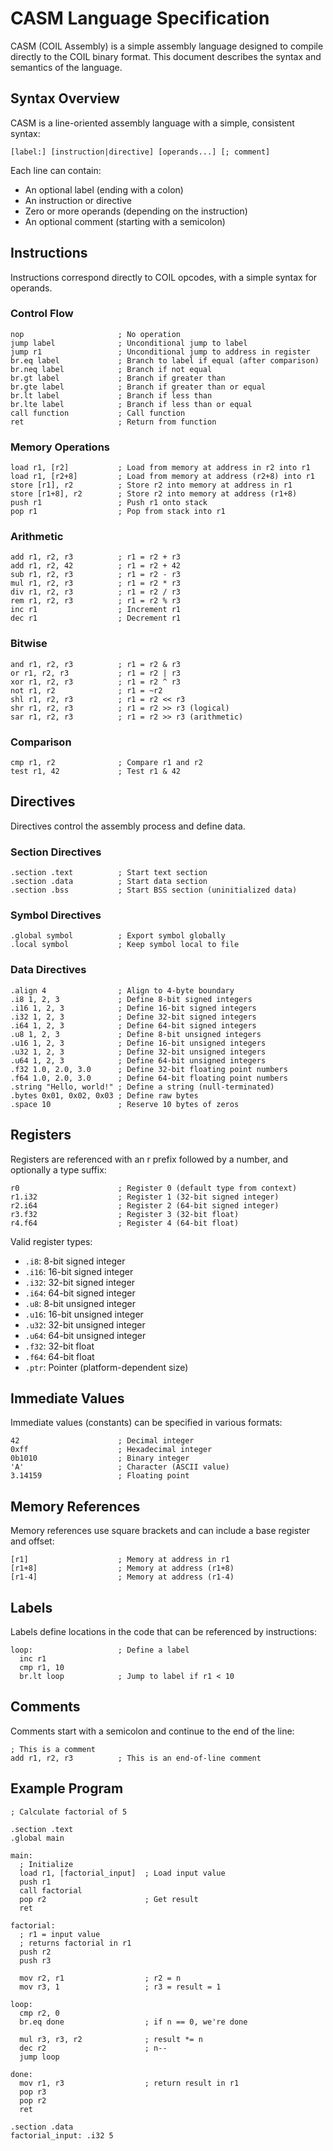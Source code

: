 # CASM Language Specification

CASM (COIL Assembly) is a simple assembly language designed to compile directly to the COIL binary format. This document describes the syntax and semantics of the language.

## Syntax Overview

CASM is a line-oriented assembly language with a simple, consistent syntax:

```
[label:] [instruction|directive] [operands...] [; comment]
```

Each line can contain:
- An optional label (ending with a colon)
- An instruction or directive
- Zero or more operands (depending on the instruction)
- An optional comment (starting with a semicolon)

## Instructions

Instructions correspond directly to COIL opcodes, with a simple syntax for operands.

### Control Flow

```
nop                     ; No operation
jump label              ; Unconditional jump to label
jump r1                 ; Unconditional jump to address in register
br.eq label             ; Branch to label if equal (after comparison)
br.neq label            ; Branch if not equal
br.gt label             ; Branch if greater than
br.gte label            ; Branch if greater than or equal
br.lt label             ; Branch if less than
br.lte label            ; Branch if less than or equal
call function           ; Call function
ret                     ; Return from function
```

### Memory Operations

```
load r1, [r2]           ; Load from memory at address in r2 into r1
load r1, [r2+8]         ; Load from memory at address (r2+8) into r1
store [r1], r2          ; Store r2 into memory at address in r1
store [r1+8], r2        ; Store r2 into memory at address (r1+8)
push r1                 ; Push r1 onto stack
pop r1                  ; Pop from stack into r1
```

### Arithmetic

```
add r1, r2, r3          ; r1 = r2 + r3
add r1, r2, 42          ; r1 = r2 + 42
sub r1, r2, r3          ; r1 = r2 - r3
mul r1, r2, r3          ; r1 = r2 * r3
div r1, r2, r3          ; r1 = r2 / r3
rem r1, r2, r3          ; r1 = r2 % r3
inc r1                  ; Increment r1
dec r1                  ; Decrement r1
```

### Bitwise

```
and r1, r2, r3          ; r1 = r2 & r3
or r1, r2, r3           ; r1 = r2 | r3
xor r1, r2, r3          ; r1 = r2 ^ r3
not r1, r2              ; r1 = ~r2
shl r1, r2, r3          ; r1 = r2 << r3
shr r1, r2, r3          ; r1 = r2 >> r3 (logical)
sar r1, r2, r3          ; r1 = r2 >> r3 (arithmetic)
```

### Comparison

```
cmp r1, r2              ; Compare r1 and r2
test r1, 42             ; Test r1 & 42
```

## Directives

Directives control the assembly process and define data.

### Section Directives

```
.section .text          ; Start text section
.section .data          ; Start data section
.section .bss           ; Start BSS section (uninitialized data)
```

### Symbol Directives

```
.global symbol          ; Export symbol globally
.local symbol           ; Keep symbol local to file
```

### Data Directives

```
.align 4                ; Align to 4-byte boundary
.i8 1, 2, 3             ; Define 8-bit signed integers
.i16 1, 2, 3            ; Define 16-bit signed integers
.i32 1, 2, 3            ; Define 32-bit signed integers
.i64 1, 2, 3            ; Define 64-bit signed integers
.u8 1, 2, 3             ; Define 8-bit unsigned integers
.u16 1, 2, 3            ; Define 16-bit unsigned integers
.u32 1, 2, 3            ; Define 32-bit unsigned integers
.u64 1, 2, 3            ; Define 64-bit unsigned integers
.f32 1.0, 2.0, 3.0      ; Define 32-bit floating point numbers
.f64 1.0, 2.0, 3.0      ; Define 64-bit floating point numbers
.string "Hello, world!" ; Define a string (null-terminated)
.bytes 0x01, 0x02, 0x03 ; Define raw bytes
.space 10               ; Reserve 10 bytes of zeros
```

## Registers

Registers are referenced with an r prefix followed by a number, and optionally a type suffix:

```
r0                      ; Register 0 (default type from context)
r1.i32                  ; Register 1 (32-bit signed integer)
r2.i64                  ; Register 2 (64-bit signed integer)
r3.f32                  ; Register 3 (32-bit float)
r4.f64                  ; Register 4 (64-bit float)
```

Valid register types:
- `.i8`: 8-bit signed integer
- `.i16`: 16-bit signed integer
- `.i32`: 32-bit signed integer
- `.i64`: 64-bit signed integer
- `.u8`: 8-bit unsigned integer
- `.u16`: 16-bit unsigned integer
- `.u32`: 32-bit unsigned integer
- `.u64`: 64-bit unsigned integer
- `.f32`: 32-bit float
- `.f64`: 64-bit float
- `.ptr`: Pointer (platform-dependent size)

## Immediate Values

Immediate values (constants) can be specified in various formats:

```
42                      ; Decimal integer
0xff                    ; Hexadecimal integer
0b1010                  ; Binary integer
'A'                     ; Character (ASCII value)
3.14159                 ; Floating point
```

## Memory References

Memory references use square brackets and can include a base register and offset:

```
[r1]                    ; Memory at address in r1
[r1+8]                  ; Memory at address (r1+8)
[r1-4]                  ; Memory at address (r1-4)
```

## Labels

Labels define locations in the code that can be referenced by instructions:

```
loop:                   ; Define a label
  inc r1
  cmp r1, 10
  br.lt loop            ; Jump to label if r1 < 10
```

## Comments

Comments start with a semicolon and continue to the end of the line:

```
; This is a comment
add r1, r2, r3          ; This is an end-of-line comment
```

## Example Program

```
; Calculate factorial of 5

.section .text
.global main

main:
  ; Initialize
  load r1, [factorial_input]  ; Load input value
  push r1
  call factorial
  pop r2                      ; Get result
  ret

factorial:
  ; r1 = input value
  ; returns factorial in r1
  push r2
  push r3
  
  mov r2, r1                  ; r2 = n
  mov r3, 1                   ; r3 = result = 1
  
loop:
  cmp r2, 0
  br.eq done                  ; if n == 0, we're done
  
  mul r3, r3, r2              ; result *= n
  dec r2                      ; n--
  jump loop
  
done:
  mov r1, r3                  ; return result in r1
  pop r3
  pop r2
  ret

.section .data
factorial_input: .i32 5
```